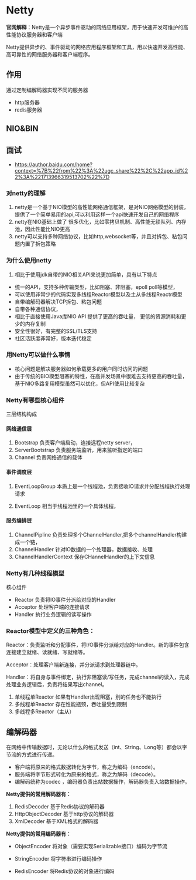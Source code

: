 # Netty
**官网解释**：Netty是一个异步事件驱动的网络应用框架，用于快速开发可维护的高性能协议服务器和客户端

Netty提供异步的、事件驱动的网络应用程序框架和工具，用以快速开发高性能、高可靠性的网络服务器和客户端程序。

## 作用
通过定制编解码器实现不同的服务器

* http服务器
* redis服务器
## NIO&BIN



## 面试
* https://author.baidu.com/home?context=%7B%22from%22%3A%22ugc_share%22%2C%22app_id%22%3A%221713966319513702%22%7D
### 对netty的理解  
1. netty是一个基于NIO模型的高性能网络通信框架，是对NIO网络模型的封装，提供了一个简单易用的api,可以利用这样一个api快速开发自己的网络程序
2. netty在NIO基础上做了      很多优化，比如零拷贝机制、高性能无锁队列、内存池，因此性能比NIO更高
3. netty可以支持多种网络协议，比如http,websocket等，并且对拆包、粘包问题内置了拆包策略
### 为什么使用netty
1. 相比于使用jdk自带的NIO相关API来说更加简单，具有以下特点
* 统一的API，支持多种传输类型，比如阻塞、非阻塞，epoll poll等模型，
* 可以使用非常少的代码实现多线程Reactor模型以及主从多线程Reactr模型
* 自带编解码器解决TCP拆包、粘包问题
* 自带各种通信协议，
* 相比于直接使用Java库NIO API 提供了更高的吞吐量， 更低的资源消耗和更少的内存复制
* 安全性很好，有完整的SSL/TLS支持	
* 社区活跃度非常好，版本迭代稳定
### 用Netty可以做什么事情
* 核心问题是解决服务器如何承载更多的用户同时访问的问题
* 由于传统的BIO模型阻塞的特性，在高并发场景中很难去支持更高的吞吐量，基于NIO多路复用模型虽然可以优化，但API使用比较复杂

### Netty有哪些核心组件
三层结构构成
#### 网络通信层
1. Bootstrap
负责客户端启动，连接远程netty server，
2. ServerBootstrap
负责服务端监听，用来监听指定的端口
3. Channel
负责网络通信的载体
#### 事件调度层

1. EventLoopGroup
本质上是一个线程池，负责接收IO请求并分配线程执行处理请求

2. EventLoop
相当于线程池里的一个具体线程，
#### 服务编排层
1. ChannelPipline
负责处理多个ChannelHandler,把多个channelHandler构建成一个链，
2. ChannelHandler
针对IO数据的一个处理器，数据接收、处理
3. ChannelHandlerContext
保存CHannelHandler的上下文信息
### Netty有几种线程模型
核心组件
* Reactor
负责将IO事件分派给对应的Handler 
* Acceptor
处理客户端的连接请求
* Handler
执行业务逻辑的读写操作

### Reactor模型中定义的三种角色：

Reactor：负责监听和分配事件，将I/O事件分派给对应的Handler。新的事件包含连接建立就绪、读就绪、写就绪等。

Acceptor：处理客户端新连接，并分派请求到处理器链中。

Handler：将自身与事件绑定，执行非阻塞读/写任务，完成channel的读入，完成处理业务逻辑后，负责将结果写出channel。

1. 单线程单Reactor
如果有Handler出现阻塞，别的任务也不能执行
2. 多线程单Reactor
存在性能瓶颈，吞吐量受到限制
3. 多线程多Reactor（主从）

## 编解码器

在网络中传输数据时，无论以什么的格式发送（int、String、Long等）都会以字节流的方式进行传递。

* 客户端将原来的格式数据转化为字节，称之为编码（encode）。
* 服务端将字节形式转化为原来的格式，称之为解码（decode）。
* 编解码统称为codec ，编码器负责出站数据操作，解码器负责入站数据操作。

**Netty提供的常用解码器有：**

1. RedisDecoder 基于Redis协议的解码器
2. HttpObjectDecoder 基于http协议的解码器
3. XmlDecoder 基于XML格式的解码器

**Netty提供的常用编码器有：**

* ObjectEncoder 将对象（需要实现Serializable接口）编码为字节流

* StringEncoder 将字符串进行编码操作

* RedisEncoder 将Redis协议的对象进行编码

